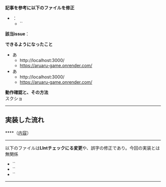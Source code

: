 **記事を参考に以下のファイルを修正**
- []()：
    - `` 

**該当issue**： 

**できるようになったこと**
- あ
  - http://localhost:3000/
  - https://aruaru-game.onrender.com/
- あ
  - http://localhost:3000/
  - https://aruaru-game.onrender.com/

**動作確認と、その方法**  
スクショ
____
## 実装した流れ
****（[内容]()）
____
以下のファイルは**LIntチェックにる変更**や、誤字の修正であり。今回の実装とは無関係
- ``
- ``
- ``
____
